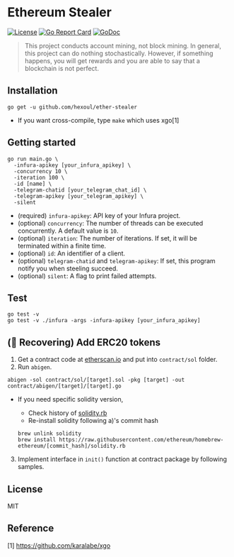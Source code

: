 # Ethereum Stealer

[![License](http://img.shields.io/badge/license-MIT-blue.svg)](https://raw.githubusercontent.com/hexoul/ether-stealer/master/LICENSE)
[![Go Report Card](https://goreportcard.com/badge/github.com/hexoul/ether-stealer)](https://goreportcard.com/report/github.com/hexoul/ether-stealer)
[![GoDoc](https://godoc.org/github.com/hexoul/ether-stealer?status.svg)](https://godoc.org/github.com/hexoul/ether-stealer)

> This project conducts account mining, not block mining. In general, this project can do nothing stochastically. However, if something happens, you will get rewards and you are able to say that a blockchain is not perfect.


## Installation

```shell
go get -u github.com/hexoul/ether-stealer
```
- If you want cross-compile, type ```make``` which uses xgo[1]


## Getting started

```shell
go run main.go \
  -infura-apikey [your_infura_apikey] \
  -concurrency 10 \
  -iteration 100 \
  -id [name] \
  -telegram-chatid [your_telegram_chat_id] \
  -telegram-apikey [your_telegram_apikey] \
  -silent
```

- (required) `infura-apikey`: API key of your Infura project.
- (optional) `concurrency`: The number of threads can be executed concurrently. A default value is `10`.
- (optional) `iteration`: The number of iterations. If set, it will be terminated within a finite time.
- (optional) `id`: An identifier of a client.
- (optional) `telegram-chatid` and `telegram-apikey`: If set, this program notify you when steeling succeed.
- (optional) `silent`: A flag to print failed attempts.


## Test

```shell
go test -v
go test -v ./infura -args -infura-apikey [your_infura_apikey]
```


## (🚧 Recovering) Add ERC20 tokens

1. Get a contract code at [etherscan.io](https://etherscan.io/) and put into `contract/sol` folder.
2. Run `abigen`.
 
  ```shell
  abigen -sol contract/sol/[target].sol -pkg [target] -out contract/abigen/[target]/[target].go
  ```
 
  - If you need specific solidity version,
    - Check history of [solidity.rb](https://github.com/ethereum/homebrew-ethereum/commits/master/solidity.rb)
    - Re-install solidity following a)'s commit hash
 
    ```shell
    brew unlink solidity
    brew install https://raw.githubusercontent.com/ethereum/homebrew-ethereum/[commit_hash]/solidity.rb
    ```
 
3. Implement interface in `init()` function at contract package by following samples.


## License
MIT


## Reference
[1] https://github.com/karalabe/xgo
